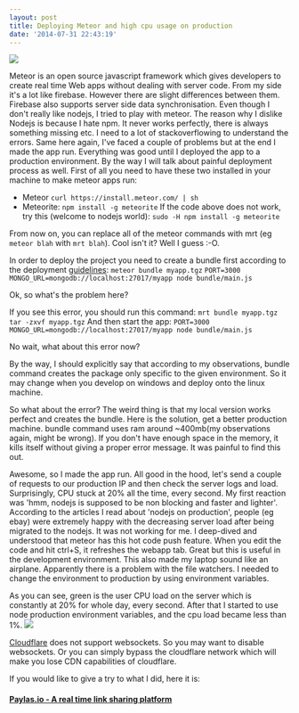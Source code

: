 ```yaml
---
layout: post
title: Deploying Meteor and high cpu usage on production
date: '2014-07-31 22:43:19'
---
```


![](http://res.cloudinary.com/hakanu/image/upload/c_scale,w_573/v1406846290/vlcsnap-2014-07-20-05h08m05s44_za2ygz.png)

Meteor is an open source javascript framework which gives developers to create real time Web apps without dealing with server code. 
From my side it's a lot like firebase. However there are slight differences between them. Firebase also supports server side data synchronisation.
Even though I don't really like nodejs, I tried to play with meteor. The reason why I dislike Nodejs is because I hate npm. It never works perfectly, there is always something missing etc. I need to a lot of stackoverflowing to understand the errors. Same here again, I've faced a couple of problems but at the end I made the app run. Everything was good until I deployed the app to a production environment. By the way I will talk about painful deployment process as well.
First of all you need to have these two installed in your machine to make meteor apps run:

* Meteor `curl https://install.meteor.com/ | sh`
* Meteorite: 
`npm install -g meteorite`
If the code above does not work, try this (welcome to nodejs world):
`sudo -H npm install -g meteorite`

From now on, you can replace all of the meteor commands with mrt (eg `meteor blah` with `mrt blah`). Cool isn't it? Well I guess :-O.

In order to deploy the project you need to create a bundle first according to the deployment [guidelines](http://docs.meteor.com/#deploying):
`meteor bundle myapp.tgz`
`PORT=3000 MONGO_URL=mongodb://localhost:27017/myapp node bundle/main.js`

Ok, so what's the problem here?

If you see this error, you should run this command:
`mrt bundle myapp.tgz`
`tar -zxvf myapp.tgz`
And then start the app:
`PORT=3000 MONGO_URL=mongodb://localhost:27017/myapp node bundle/main.js`

No wait, what about this error now?

By the way, I should explicitly say that according to my observations, bundle command creates the package only specific to the given environment. So it may change when you develop on windows and deploy onto the linux machine.

So what about the error? The weird thing is that my local version works perfect and creates the bundle. Here is the solution, get a better production machine. bundle command uses ram around ~400mb(my observations again, might be wrong). If you don't have enough space in the memory, it kills itself without giving a proper error message. It was painful to find this out.

Awesome, so I made the app run. All good in the hood, let's send a couple of requests to our production IP and then check the server logs and load. Surprisingly, CPU stuck at 20% all the time, every second. My first reaction was 'hmm, nodejs is supposed to be non blocking and faster and lighter'. According to the articles I read about 'nodejs on production', people (eg ebay) were extremely happy with the decreasing server load after being migrated to the nodejs. It was not working for me. I deep-dived and understood that meteor has this hot code push feature. When you edit the code and hit ctrl+S, it refreshes the webapp tab. Great but this is useful in the development environment. This also made my laptop sound like an airplane. Apparently there is a problem with the file watchers. I needed to change the environment to production by using environment variables.

As you can see, green is the user CPU load on the server which is constantly at 20% for whole day, every second. After that I started to use node production environment variables, and the cpu load became less than 1%.
![](http://res.cloudinary.com/hakanu/image/upload/v1406845593/Screenshot_from_2014-07-31_23_25_38_fkhska.png)

[Cloudflare](http://cloudflare.com) does not support websockets. So you may want to disable websockets. Or you can simply bypass the cloudflare network which will make you lose CDN capabilities of cloudflare.

If you would like to give a try to what I did, here it is:
#### [Paylas.io - A real time link sharing platform](http://paylas.io)
